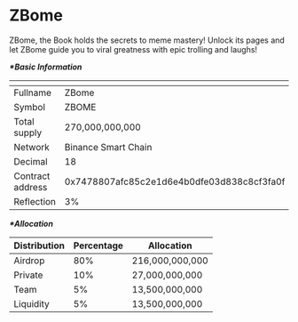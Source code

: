 # ZBome

ZBome, the Book holds the secrets to meme mastery! Unlock its pages and let ZBome guide you to viral greatness with epic trolling and laughs!

_**\*Basic Information**_

<table data-header-hidden><thead><tr><th width="194"></th><th></th></tr></thead><tbody><tr><td>Fullname</td><td>ZBome</td></tr><tr><td>Symbol</td><td>ZBOME</td></tr><tr><td>Total supply</td><td>270,000,000,000</td></tr><tr><td>Network</td><td>Binance Smart Chain</td></tr><tr><td>Decimal</td><td>18</td></tr><tr><td>Contract address</td><td>0x7478807afc85c2e1d6e4b0dfe03d838c8cf3fa0f</td></tr><tr><td>Reflection</td><td>3%</td></tr></tbody></table>

_**\*Allocation**_

| Distribution | Percentage | Allocation      |
| ------------ | ---------- | --------------- |
| Airdrop      | 80%        | 216,000,000,000 |
| Private      | 10%        | 27,000,000,000  |
| Team         | 5%         | 13,500,000,000  |
| Liquidity    | 5%         | 13,500,000,000  |
